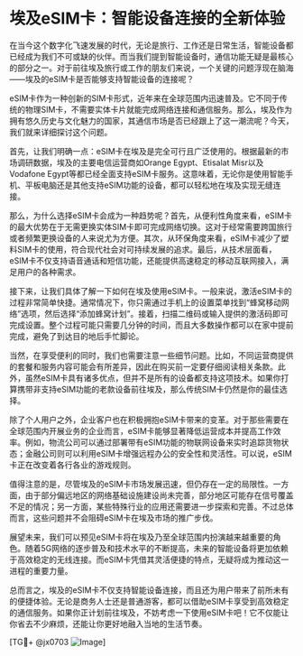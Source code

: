 # 埃及eSIM卡：智能设备连接的全新体验

在当今这个数字化飞速发展的时代，无论是旅行、工作还是日常生活，智能设备都已经成为我们不可或缺的伙伴。而当我们提到智能设备时，通信功能无疑是最核心的部分之一。对于前往埃及旅行或工作的朋友们来说，一个关键的问题浮现在脑海——埃及的eSIM卡是否能够支持智能设备的连接呢？

eSIM卡作为一种创新的SIM卡形式，近年来在全球范围内迅速普及。它不同于传统的物理SIM卡，不需要实体卡片就能完成网络连接和通信服务。那么，埃及作为拥有悠久历史与文化魅力的国家，其通信市场是否已经跟上了这一潮流呢？今天，我们就来详细探讨这个问题。

首先，让我们明确一点：eSIM卡在埃及是完全可行且广泛使用的。根据最新的市场调研数据，埃及的主要电信运营商如Orange Egypt、Etisalat Misr以及Vodafone Egypt等都已经全面支持eSIM卡服务。这意味着，无论你是使用智能手机、平板电脑还是其他支持eSIM功能的设备，都可以轻松地在埃及实现无缝连接。

那么，为什么选择eSIM卡会成为一种趋势呢？首先，从便利性角度来看，eSIM卡的最大优势在于无需更换实体SIM卡即可完成网络切换。这对于经常需要跨国旅行或者频繁更换设备的人来说尤为方便。其次，从环保角度来看，eSIM卡减少了塑料SIM卡的使用，符合现代社会对可持续发展的追求。最后，从技术层面看，eSIM卡不仅支持语音通话和短信功能，还能提供高速稳定的移动互联网接入，满足用户的各种需求。

接下来，让我们具体了解一下如何在埃及使用eSIM卡。一般来说，激活eSIM卡的过程非常简单快捷。通常情况下，你只需通过手机上的设置菜单找到“蜂窝移动网络”选项，然后选择“添加蜂窝计划”。接着，扫描二维码或输入提供的激活码即可完成设置。整个过程可能只需要几分钟的时间，而且大多数操作都可以在家中提前完成，避免了到达目的地后手忙脚论。

当然，在享受便利的同时，我们也需要注意一些细节问题。比如，不同运营商提供的套餐和服务内容可能会有所差异，因此在购买前一定要仔细阅读相关条款。此外，虽然eSIM卡具有诸多优点，但并不是所有的设备都支持这项技术。如果你打算携带非支持eSIM功能的老款设备前往埃及，那么传统SIM卡仍然是你的最佳选择。

除了个人用户之外，企业客户也在积极拥抱eSIM卡带来的变革。对于那些需要在全球范围内开展业务的企业而言，eSIM卡能够显著降低运营成本并提高工作效率。例如，物流公司可以通过部署带有eSIM功能的物联网设备来实时追踪货物状态；金融公司则可以利用eSIM卡增强远程办公的安全性和灵活性。可以说，eSIM卡正在改变着各行各业的游戏规则。

值得注意的是，尽管埃及的eSIM卡市场发展迅速，但仍存在一定的局限性。一方面，由于部分偏远地区的网络基础设施建设尚未完善，部分地区可能存在信号覆盖不足的情况；另一方面，某些特殊行业的应用还需要进一步探索和完善。不过总体而言，这些问题并不会阻碍eSIM卡在埃及市场的推广步伐。

展望未来，我们可以预见eSIM卡将在埃及乃至全球范围内扮演越来越重要的角色。随着5G网络的逐步普及和技术水平的不断提高，未来的智能设备将更加依赖于高效稳定的无线连接。而eSIM卡凭借其灵活便捷的特点，无疑将成为推动这一进程的重要力量。

总而言之，埃及的eSIM卡不仅支持智能设备连接，而且还为用户带来了前所未有的便捷体验。无论是商务人士还是普通游客，都可以借助eSIM卡享受到高效稳定的通信服务。如果你正计划前往埃及，不妨考虑一下使用eSIM卡吧！它不仅能让你省去不少麻烦，还能让你更好地融入当地的生活节奏。

[TG💪+ @jx0703 ![Image](https://github.com/user-attachments/assets/dbca1d08-cadb-493c-b0ec-ad6f7a83f270)]